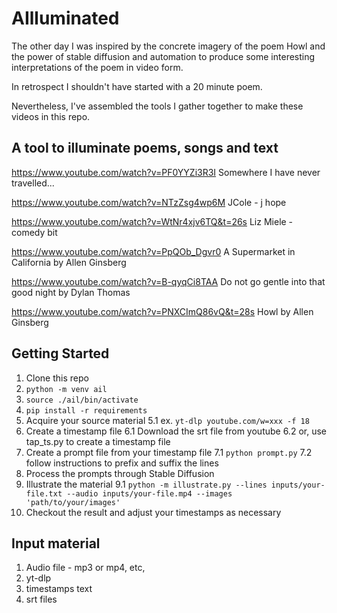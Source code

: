 # AIlluminated

The other day I was inspired by the concrete imagery of the poem Howl
and the power of stable diffusion and automation to produce some
interesting interpretations of the poem in video form. 

In retrospect I shouldn't have started with a 20 minute poem. 

Nevertheless, I've assembled the tools I gather together to make
these videos in this repo. 

## A tool to illuminate poems, songs and text


https://www.youtube.com/watch?v=PF0YYZi3R3I 
Somewhere I have never travelled... 

https://www.youtube.com/watch?v=NTzZsg4wp6M 
JCole - j hope 

https://www.youtube.com/watch?v=WtNr4xjv6TQ&t=26s 
Liz Miele - comedy bit 

https://www.youtube.com/watch?v=PpQOb_Dgvr0 
A Supermarket in California by Allen Ginsberg

https://www.youtube.com/watch?v=B-qyqCi8TAA 
Do not go gentle into that good night by Dylan Thomas

https://www.youtube.com/watch?v=PNXCImQ86vQ&t=28s 
Howl by Allen Ginsberg 

## Getting Started

1. Clone this repo
2. `python -m venv ail`
3. `source ./ail/bin/activate`
4. `pip install -r requirements`
5. Acquire your source material
    5.1 ex. `yt-dlp youtube.com/w=xxx -f 18`
6. Create a timestamp file
    6.1 Download the srt file from youtube
    6.2 or, use tap_ts.py to create a timestamp file
7. Create a prompt file from your timestamp file
    7.1 `python prompt.py`
    7.2 follow instructions to prefix and suffix the lines
8. Process the prompts through Stable Diffusion
9. Illustrate the material
    9.1 `python -m illustrate.py --lines inputs/your-file.txt --audio inputs/your-file.mp4 --images 'path/to/your/images'`
10. Checkout the result and adjust your timestamps as necessary

## Input material

1. Audio file - mp3 or mp4, etc, 
2. yt-dlp
3. timestamps text
4. srt files
